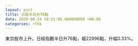 ```yaml
---
layout: post
title: 日股半日升76點
date: 2020-08-24 10:51:09.000000000 +08:00
categories: rthk
---
```


東京股市上升。日經指數半日升76點，報22996點，升幅0.33%。
